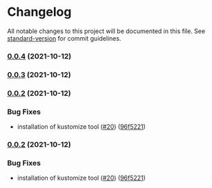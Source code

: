 # Changelog

All notable changes to this project will be documented in this file. See [standard-version](https://github.com/conventional-changelog/standard-version) for commit guidelines.

### [0.0.4](https://github.com/rhobs/monitoring-stack-operator/commit/) (2021-10-12)

### [0.0.3](https://github.com/rhobs/monitoring-stack-operator/commit/) (2021-10-12)

### [0.0.2](https://github.com/rhobs/monitoring-stack-operator/commit/) (2021-10-12)


### Bug Fixes

* installation of kustomize tool ([#20](https://github.com/rhobs/monitoring-stack-operator/issues/20)) ([96f5221](https://github.com/rhobs/monitoring-stack-operator/commit/96f52217928aff29746edbd520693d66248e161a))

### [0.0.2](https://github.com/rhobs/monitoring-stack-operator/commit/) (2021-10-12)


### Bug Fixes

* installation of kustomize tool ([#20](https://github.com/rhobs/monitoring-stack-operator/issues/20)) ([96f5221](https://github.com/rhobs/monitoring-stack-operator/commit/96f52217928aff29746edbd520693d66248e161a))
